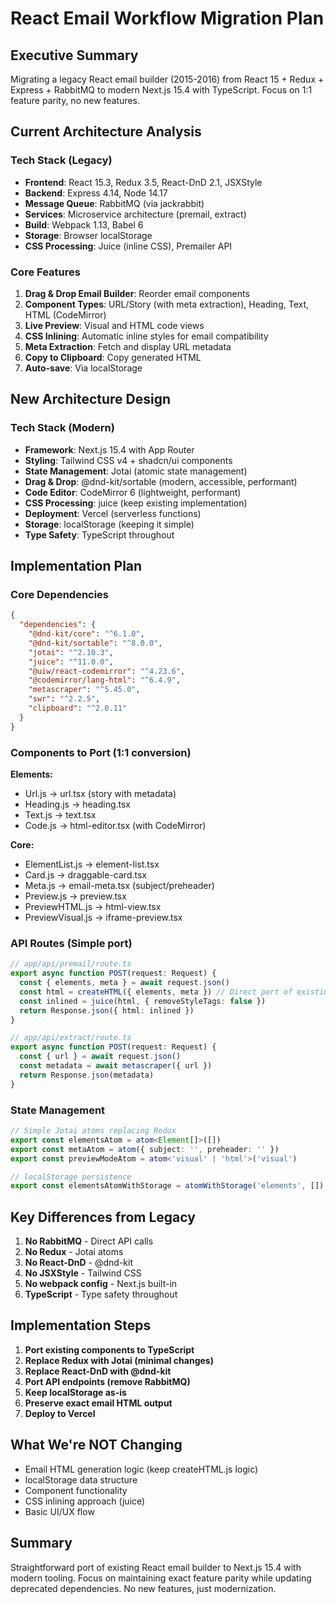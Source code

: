 # React Email Workflow Migration Plan

## Executive Summary
Migrating a legacy React email builder (2015-2016) from React 15 + Redux + Express + RabbitMQ to modern Next.js 15.4 with TypeScript. Focus on 1:1 feature parity, no new features.

## Current Architecture Analysis

### Tech Stack (Legacy)
- **Frontend**: React 15.3, Redux 3.5, React-DnD 2.1, JSXStyle
- **Backend**: Express 4.14, Node 14.17
- **Message Queue**: RabbitMQ (via jackrabbit)
- **Services**: Microservice architecture (premail, extract)
- **Build**: Webpack 1.13, Babel 6
- **Storage**: Browser localStorage
- **CSS Processing**: Juice (inline CSS), Premailer API

### Core Features
1. **Drag & Drop Email Builder**: Reorder email components
2. **Component Types**: URL/Story (with meta extraction), Heading, Text, HTML (CodeMirror)
3. **Live Preview**: Visual and HTML code views
4. **CSS Inlining**: Automatic inline styles for email compatibility
5. **Meta Extraction**: Fetch and display URL metadata
6. **Copy to Clipboard**: Copy generated HTML
7. **Auto-save**: Via localStorage

## New Architecture Design

### Tech Stack (Modern)
- **Framework**: Next.js 15.4 with App Router
- **Styling**: Tailwind CSS v4 + shadcn/ui components
- **State Management**: Jotai (atomic state management)
- **Drag & Drop**: @dnd-kit/sortable (modern, accessible, performant)
- **Code Editor**: CodeMirror 6 (lightweight, performant)
- **CSS Processing**: juice (keep existing implementation)
- **Deployment**: Vercel (serverless functions)
- **Storage**: localStorage (keeping it simple)
- **Type Safety**: TypeScript throughout

## Implementation Plan

### Core Dependencies
```json
{
  "dependencies": {
    "@dnd-kit/core": "^6.1.0",
    "@dnd-kit/sortable": "^8.0.0",
    "jotai": "^2.10.3",
    "juice": "^11.0.0",
    "@uiw/react-codemirror": "^4.23.6",
    "@codemirror/lang-html": "^6.4.9",
    "metascraper": "^5.45.0",
    "swr": "^2.2.5",
    "clipboard": "^2.0.11"
  }
}
```

### Components to Port (1:1 conversion)

**Elements:**
- Url.js → url.tsx (story with metadata)
- Heading.js → heading.tsx
- Text.js → text.tsx 
- Code.js → html-editor.tsx (with CodeMirror)

**Core:**
- ElementList.js → element-list.tsx
- Card.js → draggable-card.tsx
- Meta.js → email-meta.tsx (subject/preheader)
- Preview.js → preview.tsx
- PreviewHTML.js → html-view.tsx
- PreviewVisual.js → iframe-preview.tsx

### API Routes (Simple port)

```typescript
// app/api/premail/route.ts
export async function POST(request: Request) {
  const { elements, meta } = await request.json()
  const html = createHTML({ elements, meta }) // Direct port of existing
  const inlined = juice(html, { removeStyleTags: false })
  return Response.json({ html: inlined })
}

// app/api/extract/route.ts  
export async function POST(request: Request) {
  const { url } = await request.json()
  const metadata = await metascraper({ url })
  return Response.json(metadata)
}
```

### State Management

```typescript
// Simple Jotai atoms replacing Redux
export const elementsAtom = atom<Element[]>([])
export const metaAtom = atom({ subject: '', preheader: '' })
export const previewModeAtom = atom<'visual' | 'html'>('visual')

// localStorage persistence
export const elementsAtomWithStorage = atomWithStorage('elements', [])
```

## Key Differences from Legacy

1. **No RabbitMQ** - Direct API calls
2. **No Redux** - Jotai atoms
3. **No React-DnD** - @dnd-kit
4. **No JSXStyle** - Tailwind CSS
5. **No webpack config** - Next.js built-in
6. **TypeScript** - Type safety throughout

## Implementation Steps

1. **Port existing components to TypeScript**
2. **Replace Redux with Jotai (minimal changes)**
3. **Replace React-DnD with @dnd-kit**
4. **Port API endpoints (remove RabbitMQ)**
5. **Keep localStorage as-is**
6. **Preserve exact email HTML output**
7. **Deploy to Vercel**

## What We're NOT Changing

- Email HTML generation logic (keep createHTML.js logic)
- localStorage data structure
- Component functionality
- CSS inlining approach (juice)
- Basic UI/UX flow

## Summary

Straightforward port of existing React email builder to Next.js 15.4 with modern tooling. Focus on maintaining exact feature parity while updating deprecated dependencies. No new features, just modernization.